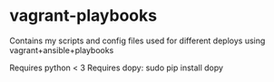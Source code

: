 vagrant-playbooks
=================

Contains my scripts and config files used for different deploys using vagrant+ansible+playbooks

Requires python < 3
Requires dopy:
  sudo pip install dopy
